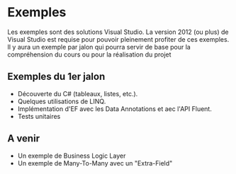 # Exemples

Les exemples sont des solutions Visual Studio. 
La version 2012 (ou plus) de Visual Studio est requise pour pouvoir pleinement profiter de ces exemples.
Il y aura un exemple par jalon qui pourra servir de base pour la compréhension du cours ou pour la réalisation du projet

## Exemples du 1er jalon
<ul>
<li>Découverte du C# (tableaux, listes, etc.).</li>
<li>Quelques utilisations de LINQ.</li>
<li>Implémentation d'EF avec les Data Annotations et aec l'API Fluent.</li>
<li>Tests unitaires</li>
</ul>

## A venir
<ul>
<li>Un exemple de Business Logic Layer</li>
<li>Un exemple de Many-To-Many avec un "Extra-Field"</li>
</ul>
